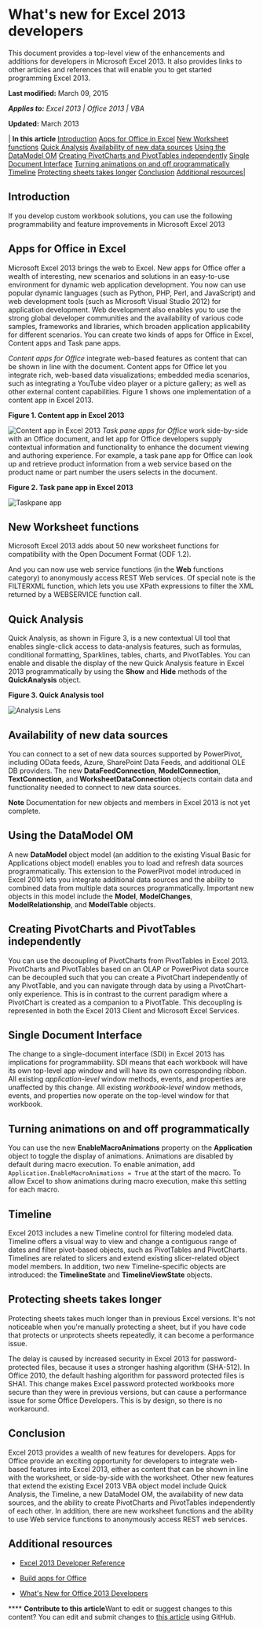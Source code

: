 
# What's new for Excel 2013 developers
This document provides a top-level view of the enhancements and additions for developers in Microsoft Excel 2013. It also provides links to other articles and references that will enable you to get started programming Excel 2013.

 **Last modified:** March 09, 2015

 _**Applies to:** Excel 2013 | Office 2013 | VBA_

 **Updated:** March 2013



| **In this article**
 [Introduction](a91317a9-8aae-ed5d-9df5-3128fecde1b5.md#xl15WhatsNew_Introduction)
 [Apps for Office in Excel](a91317a9-8aae-ed5d-9df5-3128fecde1b5.md#xl15WhatsNew_AppsForOffice)
 [New Worksheet functions](a91317a9-8aae-ed5d-9df5-3128fecde1b5.md#xl15WhatsNew_WorksheetFunctions)
 [Quick Analysis](a91317a9-8aae-ed5d-9df5-3128fecde1b5.md#xl15WhatsNew_AnalysisLens)
 [Availability of new data sources](a91317a9-8aae-ed5d-9df5-3128fecde1b5.md#xl15WhatsNew_NewDataSources)
 [Using the DataModel OM](a91317a9-8aae-ed5d-9df5-3128fecde1b5.md#xl15WhatsNew_DataModel)
 [Creating PivotCharts and PivotTables independently](a91317a9-8aae-ed5d-9df5-3128fecde1b5.md#xl15WhatsNew_PivotCharts)
 [Single Document Interface](a91317a9-8aae-ed5d-9df5-3128fecde1b5.md#xl15WhatsNew_SDI)
 [Turning animations on and off programmatically](a91317a9-8aae-ed5d-9df5-3128fecde1b5.md#xl15WhatsNewAnimations)
 [Timeline](a91317a9-8aae-ed5d-9df5-3128fecde1b5.md#xl15WhatsNew_Timeline)
 [Protecting sheets takes longer](a91317a9-8aae-ed5d-9df5-3128fecde1b5.md#xl15WhatsNewProtectingsheets)
 [Conclusion](a91317a9-8aae-ed5d-9df5-3128fecde1b5.md#xl15WhatsNew_Conclusion)
 [Additional resources](a91317a9-8aae-ed5d-9df5-3128fecde1b5.md#xl15WhatsNew_AdditionalResources)|

## Introduction
<a name="xl15WhatsNew_Introduction"> </a>

If you develop custom workbook solutions, you can use the following programmability and feature improvements in Microsoft Excel 2013


## Apps for Office in Excel
<a name="xl15WhatsNew_AppsForOffice"> </a>

Microsoft Excel 2013 brings the web to Excel. New apps for Office offer a wealth of interesting, new scenarios and solutions in an easy-to-use environment for dynamic web application development. You now can use popular dynamic languages (such as Python, PHP, Perl, and JavaScript) and web development tools (such as Microsoft Visual Studio 2012) for application development. Web development also enables you to use the strong global developer communities and the availability of various code samples, frameworks and libraries, which broaden application applicability for different scenarios. You can create two kinds of apps for Office in Excel, Content apps and Task pane apps.

 _Content apps for Office_ integrate web-based features as content that can be shown in line with the document. Content apps for Office let you integrate rich, web-based data visualizations; embedded media scenarios, such as integrating a YouTube video player or a picture gallery; as well as other external content capabilities. Figure 1 shows one implementation of a content app in Excel 2013.


**Figure 1. Content app in Excel 2013**

![Content app in Excel 2013](..\images\WhatsNewExcel2013_ContentApp.jpg) _Task pane apps for Office_ work side-by-side with an Office document, and let app for Office developers supply contextual information and functionality to enhance the document viewing and authoring experience. For example, a task pane app for Office can look up and retrieve product information from a web service based on the product name or part number the users selects in the document.


**Figure 2. Task pane app in Excel 2013**

![Taskpane app](..\images\WhatsNewExcel_TaskpaneApp.jpg)


## New Worksheet functions
<a name="xl15WhatsNew_WorksheetFunctions"> </a>

Microsoft Excel 2013 adds about 50 new worksheet functions for compatibility with the Open Document Format (ODF 1.2).

And you can now use web service functions (in the  **Web** functions category) to anonymously access REST Web services. Of special note is the FILTERXML function, which lets you use XPath expressions to filter the XML returned by a WEBSERVICE function call.


## Quick Analysis
<a name="xl15WhatsNew_AnalysisLens"> </a>

Quick Analysis, as shown in Figure 3, is a new contextual UI tool that enables single-click access to data-analysis features, such as formulas, conditional formatting, Sparklines, tables, charts, and PivotTables. You can enable and disable the display of the new Quick Analysis feature in Excel 2013 programmatically by using the  **Show** and **Hide** methods of the **QuickAnalysis** object.


**Figure 3. Quick Analysis tool**

![Analysis Lens](..\images\WhatsNewExcel2013_AnalysisLens.jpg)


## Availability of new data sources
<a name="xl15WhatsNew_NewDataSources"> </a>

You can connect to a set of new data sources supported by PowerPivot, including OData feeds, Azure, SharePoint Data Feeds, and additional OLE DB providers. The new  **DataFeedConnection**,  **ModelConnection**,  **TextConnection**, and  **WorksheetDataConnection** objects contain data and functionality needed to connect to new data sources.


**Note**  Documentation for new objects and members in Excel 2013 is not yet complete.


## Using the DataModel OM
<a name="xl15WhatsNew_DataModel"> </a>

A new  **DataModel** object model (an addition to the existing Visual Basic for Applications object model) enables you to load and refresh data sources programmatically. This extension to the PowerPivot model introduced in Excel 2010 lets you integrate additional data sources and the ability to combined data from multiple data sources programmatically. Important new objects in this model include the **Model**,  **ModelChanges**,  **ModelRelationship**, and  **ModelTable** objects.


## Creating PivotCharts and PivotTables independently
<a name="xl15WhatsNew_PivotCharts"> </a>

You can use the decoupling of PivotCharts from PivotTables in Excel 2013. PivotCharts and PivotTables based on an OLAP or PowerPivot data source can be decoupled such that you can create a PivotChart independently of any PivotTable, and you can navigate through data by using a PivotChart-only experience. This is in contrast to the current paradigm where a PivotChart is created as a companion to a PivotTable. This decoupling is represented in both the Excel 2013 Client and Microsoft Excel Services.


## Single Document Interface
<a name="xl15WhatsNew_SDI"> </a>

The change to a single-document interface (SDI) in Excel 2013 has implications for programmability. SDI means that each workbook will have its own top-level app window and will have its own corresponding ribbon. All existing  _application-level_ window methods, events, and properties are unaffected by this change. All existing _workbook-level_ window methods, events, and properties now operate on the top-level window for that workbook.


## Turning animations on and off programmatically
<a name="xl15WhatsNewAnimations"> </a>

You can use the new  **EnableMacroAnimations** property on the **Application** object to toggle the display of animations. Animations are disabled by default during macro execution. To enable animation, add `Application.EnableMacroAnimations = True` at the start of the macro. To allow Excel to show animations during macro execution, make this setting for each macro.


## Timeline
<a name="xl15WhatsNew_Timeline"> </a>

Excel 2013 includes a new Timeline control for filtering modeled data. Timeline offers a visual way to view and change a contiguous range of dates and filter pivot-based objects, such as PivotTables and PivotCharts. Timelines are related to slicers and extend existing slicer-related object model members. In addition, two new Timeline-specific objects are introduced: the  **TimelineState** and **TimelineViewState** objects.


## Protecting sheets takes longer
<a name="xl15WhatsNewProtectingsheets"> </a>

Protecting sheets takes much longer than in previous Excel versions. It's not noticeable when you're manually protecting a sheet, but if you have code that protects or unprotects sheets repeatedly, it can become a performance issue.

The delay is caused by increased security in Excel 2013 for password-protected files, because it uses a stronger hashing algorithm (SHA-512). In Office 2010, the default hashing algorithm for password protected files is SHA1. This change makes Excel password protected workbooks more secure than they were in previous versions, but can cause a performance issue for some Office Developers. This is by design, so there is no workaround.


## Conclusion
<a name="xl15WhatsNew_Conclusion"> </a>

Excel 2013 provides a wealth of new features for developers. Apps for Office provide an exciting opportunity for developers to integrate web-based features into Excel 2013, either as content that can be shown in line with the worksheet, or side-by-side with the worksheet. Other new features that extend the existing Excel 2013 VBA object model include Quick Analysis, the Timeline, a new DataModel OM, the availability of new data sources, and the ability to create PivotCharts and PivotTables independently of each other. In addition, there are new worksheet functions and the ability to use Web service functions to anonymously access REST web services.


## Additional resources
<a name="xl15WhatsNew_AdditionalResources"> </a>


-  [Excel 2013 Developer Reference](5caf65ef-b7f5-4cbe-ab2e-459f027f53a4.md)
    
-  [Build apps for Office](http://msdn.microsoft.com/library/1e123201-6e70-45c1-a48c-d5b955896ddb.aspx)
    
-  [What's New for Office 2013 Developers](http://msdn.microsoft.com/library/d76ae308-555e-4147-8900-956d3eb8ba23.aspx)
    

****   **Contribute to this article**Want to edit or suggest changes to this content? You can edit and submit changes to  [this article](https://github.com/jhershey00/VBA_Excel_Test/OpenXMLCon/articles/a91317a9-8aae-ed5d-9df5-3128fecde1b5.md) using GitHub.

